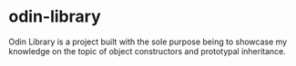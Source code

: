 # odin-library

Odin Library is a project built with the sole purpose being to showcase my knowledge on the topic of object constructors and prototypal inheritance.